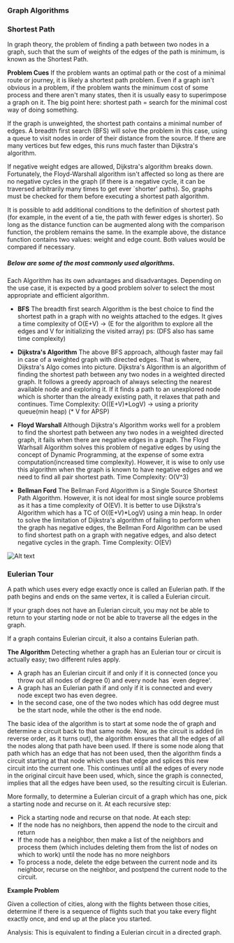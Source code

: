 ### Graph Algorithms

### Shortest Path
In graph theory, the problem of finding a path between two nodes in a graph, such that the sum of weights of the edges of the path is minimum, is known as the Shortest Path.

**Problem Cues**
If the problem wants an optimal path or the cost of a minimal route or journey, it is likely a shortest path problem. Even if a graph isn't obvious in a problem, if the problem wants the minimum cost of some process and there aren't many states, then it is usually easy to superimpose a graph on it. The big point here: shortest path = search for the minimal cost way of doing something.

If the graph is unweighted, the shortest path contains a minimal number of edges. A breadth first search (BFS) will solve the problem in this case, using a queue to visit nodes in order of their distance from the source. If there are many vertices but few edges, this runs much faster than Dijkstra's algorithm.

If negative weight edges are allowed, Dijkstra's algorithm breaks down. Fortunately, the Floyd-Warshall algorithm isn't affected so long as there are no negative cycles in the graph (if there is a negative cycle, it can be traversed arbitrarily many times to get ever `shorter' paths). So, graphs must be checked for them before executing a shortest path algorithm.

It is possible to add additional conditions to the definition of shortest path (for example, in the event of a tie, the path with fewer edges is shorter). So long as the distance function can be augmented along with the comparison function, the problem remains the same. In the example above, the distance function contains two values: weight and edge count. Both values would be compared if necessary.

##### Below are some of the most commonly used algorithms.
Each Algorithm has its own advantages and disadvantages. Depending on the use case, it is expected by a good problem solver to select the most appropriate and efficient algorithm.

* **BFS**
The breadth first search Algorithm is the best choice to find the shortest path in a graph with no weights attached to the edges. It gives a time complexity of O(E+V) -> (E for the algorithm to explore all the edges and V for initializing the visited array) 
ps: (DFS also has same time complexity)

* **Dijkstra's Algorithm**
The above BFS approach, although faster may fail in case of a weighted graph with directed edges. That is where, Dijkstra's Algo comes into picture.
Dijkstra's Algorithm is an algorithm of finding the shortest path between any two nodes in a weighted directed graph. It follows a greedy approach of always selecting the nearest available node and exploring it. If it finds a path to an unexplored node which is shorter than the already existing path, it relaxes that path and continues.
Time Complexity: O((E+V)\*LogV) -> using a priority queue(min heap) (\* V for APSP)

* **Floyd Warshall**
Although Dijkstra's Algorithm works well for a problem to find the shortest path between any two nodes in a weighted directed graph, it fails when there are negative edges in a graph. 
The Floyd Warhsall Algorithm solves this problem of negative edges by using the concept of Dynamic Programming, at the expense of some extra computation(increased time complexity). However, it is wise to only use this algorithm when the graph is known to have negative edges and we need to find all pair shortest path.
Time Complexity: O(V^3)

* **Bellman Ford**
The Bellman Ford Algorithm is a Single Source Shortest Path Algorithm. However, it is not ideal for most single source problems as it has a time complexity of O(EV). It is better to use Dijkstra's Algorithm which has a TC of O((E+V)*LogV) using a min heap. In order to solve the limitation of Dijkstra's algorithm of failing to perform when the graph has negative edges, the Bellman Ford Algorithm can be used to find shortest path on a graph with negative edges, and also detect negative cycles in the graph.
Time Complexity: O(EV)

![Alt text](graph.jpeg?raw=true "Graph Algorithms Side-By-Side")



### Eulerian Tour

A path which uses every edge exactly once is called an Eulerian path. If the path begins and ends on the same vertex, it is called a Eulerian circuit.

If your graph does not have an Eulerian circuit, you may not be able to return to your starting node or not be able to traverse all the edges in the graph.

If a graph contains Eulerian circuit, it also a contains Eulerian path.

**The Algorithm**
Detecting whether a graph has an Eulerian tour or circuit is actually easy; two different rules apply.

* A graph has an Eulerian circuit if and only if it is connected (once you throw out all nodes of degree 0) and every node has `even degree'.
* A graph has an Eulerian path if and only if it is connected and every node except two has even degree.
* In the second case, one of the two nodes which has odd degree must be the start node, while the other is the end node.

The basic idea of the algorithm is to start at some node the of graph and determine a circuit back to that same node. Now, as the circuit is added (in reverse order, as it turns out), the algorithm ensures that all the edges of all the nodes along that path have been used. If there is some node along that path which has an edge that has not been used, then the algorithm finds a circuit starting at that node which uses that edge and splices this new circuit into the current one. This continues until all the edges of every node in the original circuit have been used, which, since the graph is connected, implies that all the edges have been used, so the resulting circuit is Eulerian.

More formally, to determine a Eulerian circuit of a graph which has one, pick a starting node and recurse on it. At each recursive step:

* Pick a starting node and recurse on that node. At each step:
* If the node has no neighbors, then append the node to the circuit and return
* If the node has a neighbor, then make a list of the neighbors and process them (which includes deleting them from the list of nodes on which to work) until the node has no more neighbors
* To process a node, delete the edge between the current node and its neighbor, recurse on the neighbor, and postpend the current node to the circuit.

**Example Problem**

Given a collection of cities, along with the flights between those cities, determine if there is a sequence of flights such that you take every flight exactly once, and end up at the place you started.

Analysis: This is equivalent to finding a Eulerian circuit in a directed graph.

